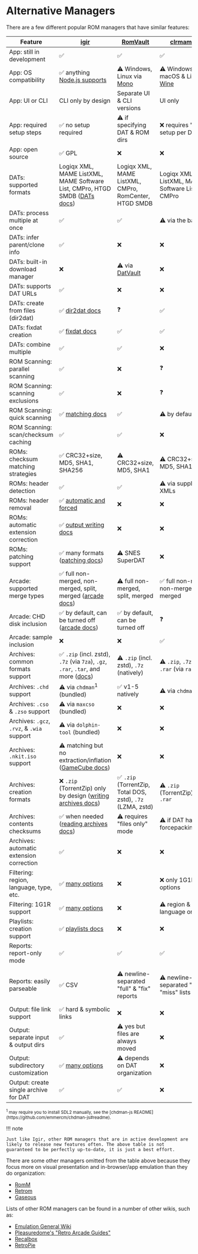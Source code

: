 # Alternative Managers

There are a few different popular ROM managers that have similar features:

| Feature                                    | [igir](index.md)                                                                                              | [RomVault](https://www.romvault.com/)                       | [clrmamepro](https://mamedev.emulab.it/clrmamepro/)           | [RomCenter](http://www.romcenter.com/)     |
|--------------------------------------------|---------------------------------------------------------------------------------------------------------------|-------------------------------------------------------------|---------------------------------------------------------------|--------------------------------------------|
| App: still in development                  | ✅                                                                                                             | ✅                                                           | ✅                                                             | ❓                                          |
| App: OS compatibility                      | ✅ anything [Node.js supports](https://nodejs.org/en/download)                                                 | ⚠️ Windows, Linux via [Mono](https://www.mono-project.com/) | ⚠️ Windows, macOS & Linux via [Wine](https://www.winehq.org/) | ❌ Windows only                             |
| App: UI or CLI                             | CLI only by design                                                                                            | Separate UI & CLI versions                                  | UI only                                                       | UI only                                    |
| App: required setup steps                  | ✅ no setup required                                                                                           | ⚠️ if specifying DAT & ROM dirs                             | ❌ requires "profile" setup per DAT                            | ❌ requires per-DAT DB setup                |
| App: open source                           | ✅ GPL                                                                                                         | ❌                                                           | ❌                                                             | ❌                                          |
| DATs: supported formats                    | Logiqx XML, MAME ListXML, MAME Software List, CMPro, HTGD SMDB ([DATs docs](dats/processing.md))              | Logiqx XML, MAME ListXML, CMPro, RomCenter, HTGD SMDB       | Logiqx XML, MAME ListXML, MAME Software List, CMPro           | Logiqx XML, CMPro, RomCenter               |
| DATs: process multiple at once             | ✅                                                                                                             | ✅                                                           | ⚠️ via the batcher                                            | ❌                                          |
| DATs: infer parent/clone info              | ✅                                                                                                             | ❌                                                           | ❌                                                             | ❌                                          |
| DATs: built-in download manager            | ❌                                                                                                             | ⚠️ via [DatVault](https://www.datvault.com/)                | ❌                                                             | ❌                                          |
| DATs: supports DAT URLs                    | ✅                                                                                                             | ❌                                                           | ❌                                                             | ❌                                          |
| DATs: create from files (dir2dat)          | ✅ [dir2dat docs](dats/dir2dat.md)                                                                             | ❓                                                           | ✅                                                             | ❌                                          |
| DATs: fixdat creation                      | ✅ [fixdat docs](dats/fixdats.md)                                                                              | ✅                                                           | ✅                                                             | ❌                                          |
| DATs: combine multiple                     | ✅                                                                                                             | ✅                                                           | ❌                                                             | ❌                                          |
| ROM Scanning: parallel scanning            | ✅                                                                                                             | ❌                                                           | ❓                                                             | ❓                                          |
| ROM Scanning: scanning exclusions          | ✅                                                                                                             | ❌                                                           | ❓                                                             | ❓                                          |
| ROM Scanning: quick scanning               | ✅ [matching docs](roms/matching.md)                                                                           | ✅                                                           | ⚠️ by default                                                 | ❓                                          |
| ROM Scanning: scan/checksum caching        | ✅                                                                                                             | ✅                                                           | ❌                                                             | ✅                                          |
| ROMs: checksum matching strategies         | ✅ CRC32+size, MD5, SHA1, SHA256                                                                               | ⚠️ CRC32+size, MD5, SHA1                                    | ⚠️ CRC32+size, MD5, SHA1                                      | ❓                                          |
| ROMs: header detection                     | ✅                                                                                                             | ✅                                                           | ⚠️ via supplemental XMLs                                      | ⚠️ via plugins                             |
| ROMs: header removal                       | ✅ [automatic and forced](roms/headers.md)                                                                     | ❌                                                           | ❌                                                             | ❌                                          |
| ROMs: automatic extension correction       | ✅ [output writing docs](output/options.md#fixing-rom-extensions)                                              | ❌                                                           | ❌                                                             | ❌                                          |
| ROMs: patching support                     | ✅ many formats ([patching docs](roms/patching.md))                                                            | ⚠️ SNES SuperDAT                                            | ❌                                                             | ❌                                          |
| Arcade: supported merge types              | ✅ full non-merged, non-merged, split, merged ([arcade docs](usage/arcade.md))                                 | ⚠️ full non-merged, split, merged                           | ✅ full non-merged, non-merged, split, merged                  | ⚠️ full non-merged, split, merged          |
| Arcade: CHD disk inclusion                 | ✅ by default, can be turned off ([arcade docs](usage/arcade.md))                                              | ✅ by default, can be turned off                             | ❓                                                             | ❓                                          |
| Arcade: sample inclusion                   | ❌                                                                                                             | ❌                                                           | ✅                                                             | ❓                                          |
| Archives: common formats support           | ✅ `.zip` (incl. zstd), `.7z` (via `7za`), `.gz`, `.rar`, `.tar`, and more ([docs](input/reading-archives.md)) | ⚠️ `.zip` (incl. zstd), `.7z` (natively)                    | ⚠️ `.zip`, `.7z` (via `7z`), `.rar` (via `rar`)               | ⚠️ `.zip`, `.7z`                           |
| Archives: `.chd` support                   | ⚠️ via `chdman`<sup>1</sup> (bundled)                                                                         | ✅ v1-5 natively                                             | ⚠️ via `chdman`<sup>1</sup>                                   | ⚠️ v1-4 natively                           |
| Archives: `.cso` & `.zso` support          | ⚠️ via `maxcso` (bundled)                                                                                     | ❌                                                           | ❌                                                             | ❌                                          |
| Archives: `.gcz`, `.rvz`, & `.wia` support | ⚠️ via `dolphin-tool` (bundled)                                                                               | ❌                                                           | ❌                                                             | ❌                                          |
| Archives: `.nkit.iso` support              | ⚠️ matching but no extraction/inflation ([GameCube docs](usage/console/gamecube.md#nkit))                     | ❌                                                           | ❌                                                             | ❌                                          |
| Archives: creation formats                 | ❌ `.zip` (TorrentZip) only by design ([writing archives docs](output/writing-archives.md))                    | ✅ `.zip` (TorrentZip, Total DOS, zstd), `.7z` (LZMA, zstd)  | ⚠️ `.zip` (TorrentZip), `.7z`, `.rar`                         | ⚠️ `.zip`, `.7z`                           |
| Archives: contents checksums               | ✅ when needed ([reading archives docs](input/reading-archives.md))                                            | ⚠️ requires "files only" mode                               | ⚠️ if DAT has forcepacking=unzip                              | ❓                                          |
| Archives: automatic extension correction   | ✅                                                                                                             | ❌                                                           | ❌                                                             | ❌                                          |
| Filtering: region, language, type, etc.    | ✅ [many options](roms/filtering-preferences.md#filters)                                                       | ❌                                                           | ❌ only 1G1R options                                           | ⚠️ only at DB setup                        |
| Filtering: 1G1R support                    | ✅ [many options](roms/filtering-preferences.md#preferences-for-1g1r)                                          | ❌                                                           | ⚠️ region & language only                                     | ⚠️ only at DB setup                        |
| Playlists: creation support                | ✅ [playlists docs](output/playlists.md)                                                                       | ❌                                                           | ❌                                                             | ❌                                          |
| Reports: report-only mode                  | ✅                                                                                                             | ✅                                                           | ✅                                                             | ✅                                          |
| Reports: easily parseable                  | ✅ CSV                                                                                                         | ⚠️ newline-separated "full" & "fix" reports                 | ⚠️ newline-separated "have" & "miss" lists                    | ⚠️ newline-separated "have" & "miss" lists |
| Output: file link support                  | ✅ hard & symbolic links                                                                                       | ❌                                                           | ❌                                                             | ❌                                          |
| Output: separate input & output dirs       | ✅                                                                                                             | ⚠️ yes but files are always moved                           | ❌                                                             | ❌                                          |
| Output: subdirectory customization         | ✅ [many options](output/path-options.md)                                                                      | ⚠️ depends on DAT organization                              | ❌                                                             | ❌                                          |
| Output: create single archive for DAT      | ✅                                                                                                             | ✅                                                           | ❌                                                             | ❌                                          |

<small>
<sup>1</sup> may require you to install SDL2 manually, see the [chdman-js README](https://github.com/emmercm/chdman-js#readme).
</small>

!!! note

    Just like Igir, other ROM managers that are in active development are likely to release new features often. The above table is not guaranteed to be perfectly up-to-date, it is just a best effort.

There are some other managers omitted from the table above because they focus more on visual presentation and in-browser/app emulation than they do organization:

- [RomM](https://romm.app/)
- [Retrom](https://github.com/JMBeresford/retrom)
- [Gaseous](https://github.com/gaseous-project/gaseous-server)

Lists of other ROM managers can be found in a number of other wikis, such as:

- [Emulation General Wiki](https://emulation.gametechwiki.com/index.php/ROM_managers)
- [Pleasuredome's "Retro Arcade Guides"](https://pleasuredome.miraheze.org/wiki/ROM_Manager)
- [Recalbox](https://wiki.recalbox.com/en/tutorials/utilities/rom-management)
- [RetroPie](https://retropie.org.uk/docs/Validating%2C-Rebuilding%2C-and-Filtering-ROM-Collections/)
